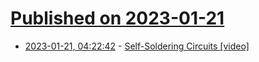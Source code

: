 # [Published on 2023-01-21](index.md)

* [2023-01-21, 04:22:42](https://news.ycombinator.com/item?id=34463869) - [Self-Soldering Circuits [video]](https://www.youtube.com/watch?v=r0csHZveVvY)
